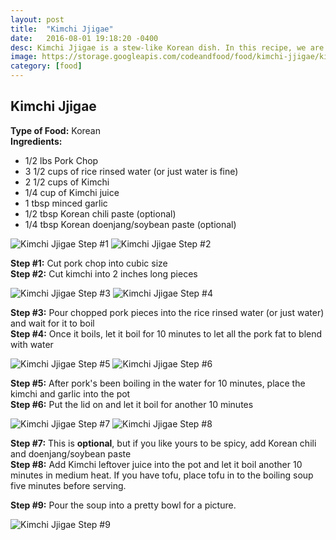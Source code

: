 ```yaml
---
layout: post
title:  "Kimchi Jjigae"
date:   2016-08-01 19:18:20 -0400
desc: Kimchi Jjigae is a stew-like Korean dish. In this recipe, we are using pork and kimchi juice to make delicious broth.
image: https://storage.googleapis.com/codeandfood/food/kimchi-jjigae/kimchi-jjigae-default.jpg
category: [food]
---
```

<div class="project-description">
	<h2>Kimchi Jjigae</h2>
	<div class="desc">
		<span><strong>Type of Food:</strong> Korean</span>
	</div>
	<div class="desc">
		<span><strong>Ingredients:</strong></span>
		<ul>
			<li>1/2 lbs Pork Chop</li>
			<li>3 1/2 cups of rice rinsed water (or just water is fine)</li>
			<li>2 1/2 cups of Kimchi</li>
			<li>1/4 cup of Kimchi juice</li>
			<li>1 tbsp minced garlic</li>
			<li>1/2 tbsp Korean chili paste (optional)</li>
			<li>1/4 tbsp Korean doenjang/soybean paste (optional)</li>
		</ul>
	</div>
</div>

<div class="food-image inline">
	<img src="https://storage.googleapis.com/codeandfood/food/kimchi-jjigae/step01.jpg" alt="Kimchi Jjigae Step #1" />
	<img src="https://storage.googleapis.com/codeandfood/food/kimchi-jjigae/step02.jpg" alt="Kimchi Jjigae Step #2" />
</div>

<p class="is--centered"><strong>Step #1:</strong> Cut pork chop into cubic size<br/><strong>Step #2:</strong> Cut kimchi into 2 inches long pieces
</p>

<div class="food-image inline">
	<img src="https://storage.googleapis.com/codeandfood/food/kimchi-jjigae/step03.jpg" alt="Kimchi Jjigae Step #3" />
	<img src="https://storage.googleapis.com/codeandfood/food/kimchi-jjigae/step04.jpg" alt="Kimchi Jjigae Step #4" />
</div>

<p class="is--centered"><strong>Step #3:</strong> Pour chopped pork pieces into the rice rinsed water (or just water) and wait for it to boil<br/><strong>Step #4:</strong> Once it boils, let it boil for 10 minutes to let all the pork fat to blend with water</p>

<div class="food-image inline">
	<img src="https://storage.googleapis.com/codeandfood/food/kimchi-jjigae/step05.jpg" alt="Kimchi Jjigae Step #5" />
	<img src="https://storage.googleapis.com/codeandfood/food/kimchi-jjigae/step06.jpg" alt="Kimchi Jjigae Step #6" />
</div>

<p class="is--centered"><strong>Step #5:</strong> After pork's been boiling in the water for 10 minutes, place the kimchi and garlic into the pot<br/><strong>Step #6:</strong> Put the lid on and let it boil for another 10 minutes</p>

<div class="food-image inline">
	<img src="https://storage.googleapis.com/codeandfood/food/kimchi-jjigae/step07.jpg" alt="Kimchi Jjigae Step #7" />
	<img src="https://storage.googleapis.com/codeandfood/food/kimchi-jjigae/step08.jpg" alt="Kimchi Jjigae Step #8" />
</div>

<p class="is--centered"><strong>Step #7:</strong> This is <strong>optional</strong>, but if you like yours to be spicy, add Korean chili and doenjang/soybean paste<br/><strong>Step #8:</strong> Add Kimchi leftover juice into the pot and let it boil another 10 minutes in medium heat. If you have tofu, place tofu in to the boiling soup five minutes before serving.</p>

<p class="is--centered"><strong>Step #9:</strong> Pour the soup into a pretty bowl for a picture.</p>

<div class="food-image">
	<img src="https://storage.googleapis.com/codeandfood/food/kimchi-jjigae/kimchi-jjigae-default.jpg" alt="Kimchi Jjigae Step #9" />
</div>
